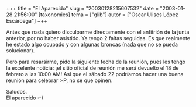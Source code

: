 +++
title = "El Aparecido"
slug = "20030128215607532"
date = "2003-01-28 21:56:00"
[taxonomies]
tema = ["glib"]
autor = ["Oscar Ulises López Escárcega"]
+++

Antes que nada quiero disculparme directamente con el anfitrión de la
junta anterior, por no haber asistido. Ya tengo 2 faltas seguidas. Es
que realmente he estado algo ocupado y con algunas broncas (nada que no
se pueda solucionar).

Pero para resarsirme, pido la siguiente fecha de la reunión, pues les
tengo la excelente noticia: ¡el sitio oficial de reunión me será
devuelto el 18 de febrero a las 10:00 AM! Así que el sábado 22 podríamos
hacer una buena reunión para celebrar :-P, no se que opinen.

Saludos.  
El aparecido :-)

